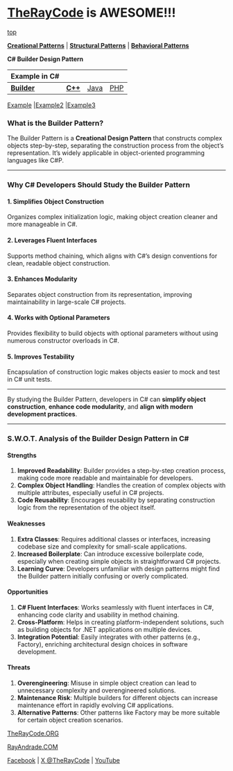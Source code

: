 # [TheRayCode](../../../README.md) is AWESOME!!!

[top](../README.md)

**[Creational Patterns](../README.md)** | **[Structural Patterns](../../Structural/README.md)** | **[Behavioral Patterns](../../Behavioral/README.md)**

**C# Builder Design Pattern**

|Example in C#|   |   |   |
|---|---|---|---|
| [**Builder**](README.md)| [**C++**](../../../CPP/Creational/Builder/README.md) | [Java](../../../Java/Creational/Builder/README.md) | [PHP](../../../PHP/Creational/Builder/README.md) |

[Example](Example/README.md) |[Example2](Example2/README.md)  |[Example3](Example3/README.md) 


### **What is the Builder Pattern?**
The Builder Pattern is a **Creational Design Pattern** that constructs complex objects step-by-step, separating the construction process from the object’s representation. It’s widely applicable in object-oriented programming languages like C#P.

---

### **Why C# Developers Should Study the Builder Pattern**

#### **1. Simplifies Object Construction**
Organizes complex initialization logic, making object creation cleaner and more manageable in C#.

#### **2. Leverages Fluent Interfaces**
Supports method chaining, which aligns with C#’s design conventions for clean, readable object construction.

#### **3. Enhances Modularity**
Separates object construction from its representation, improving maintainability in large-scale C# projects.

#### **4. Works with Optional Parameters**
Provides flexibility to build objects with optional parameters without using numerous constructor overloads in C#.

#### **5. Improves Testability**
Encapsulation of construction logic makes objects easier to mock and test in C# unit tests.


---

By studying the Builder Pattern, developers in C# can **simplify object construction**, **enhance code modularity**, and **align with modern development practices**.

---
### S.W.O.T. Analysis of the Builder Design Pattern in C#

#### **Strengths**
1. **Improved Readability**: Builder provides a step-by-step creation process, making code more readable and maintainable for developers.
2. **Complex Object Handling**: Handles the creation of complex objects with multiple attributes, especially useful in C# projects.
3. **Code Reusability**: Encourages reusability by separating construction logic from the representation of the object itself.

#### **Weaknesses**
1. **Extra Classes**: Requires additional classes or interfaces, increasing codebase size and complexity for small-scale applications.
2. **Increased Boilerplate**: Can introduce excessive boilerplate code, especially when creating simple objects in straightforward C# projects.
3. **Learning Curve**: Developers unfamiliar with design patterns might find the Builder pattern initially confusing or overly complicated.

#### **Opportunities**
1. **C# Fluent Interfaces**: Works seamlessly with fluent interfaces in C#, enhancing code clarity and usability in method chaining.
2. **Cross-Platform**: Helps in creating platform-independent solutions, such as building objects for .NET applications on multiple devices.
3. **Integration Potential**: Easily integrates with other patterns (e.g., Factory), enriching architectural design choices in software development.

#### **Threats**
1. **Overengineering**: Misuse in simple object creation can lead to unnecessary complexity and overengineered solutions.
2. **Maintenance Risk**: Multiple builders for different objects can increase maintenance effort in rapidly evolving C# applications.
3. **Alternative Patterns**: Other patterns like Factory may be more suitable for certain object creation scenarios.

[TheRayCode.ORG](https://www.TheRayCode.org)

[RayAndrade.COM](https://www.RayAndrade.com)

[Facebook](https://www.facebook.com/TheRayCode/) | [X @TheRayCode](https://www.x.com/TheRayCode/) | [YouTube](https://www.youtube.com/TheRayCode/)
